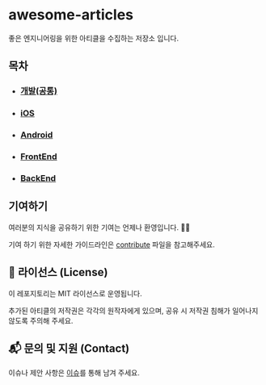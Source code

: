 # awesome-articles
좋은 엔지니어링을 위한 아티클을 수집하는 저장소 입니다.

## 목차

- ### [개발(공통)](./engineering.md)
- ### [iOS](./ios.md)
- ### [Android](./android.md)
- ### [FrontEnd](./frontend.md)
- ### [BackEnd](./backend.md)

## 기여하기
여러분의 지식을 공유하기 위한 기여는 언제나 환영입니다. 🙌🏻

기여 하기 위한 자세한 가이드라인은 [contribute](./CONTRIBUTING.md) 파일을 참고해주세요.

## 📜 라이선스 (License)

이 레포지토리는 MIT 라이선스로 운영됩니다. 

추가된 아티클의 저작권은 각각의 원작자에게 있으며, 공유 시 저작권 침해가 일어나지 않도록 주의해 주세요.

## 📬 문의 및 지원 (Contact)

이슈나 제안 사항은 [이슈](https://github.com/yourssu/awesome-articles/issues)를 통해 남겨 주세요.
